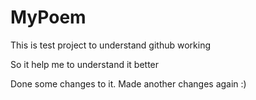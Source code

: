 # MyPoem
This is test project to understand github working

So it help me to understand it better

Done some changes to it.
Made another changes again 
:)